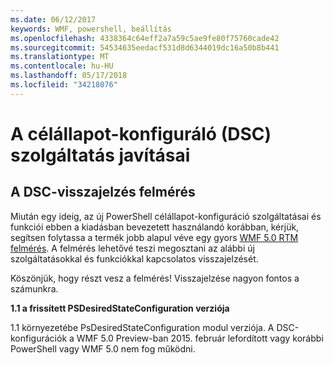 ```yaml
---
ms.date: 06/12/2017
keywords: WMF, powershell, beállítás
ms.openlocfilehash: 4338364c64eff2a7a59c5ae9fe80f75760cade42
ms.sourcegitcommit: 54534635eedacf531d8d6344019dc16a50b8b441
ms.translationtype: MT
ms.contentlocale: hu-HU
ms.lasthandoff: 05/17/2018
ms.locfileid: "34218076"
---
```

# <a name="improvements-in-desired-state-configuration-dsc"></a>A célállapot-konfiguráló (DSC) szolgáltatás javításai

## <a name="dsc-feedback-survey"></a>A DSC-visszajelzés felmérés

Miután egy ideig, az új PowerShell célállapot-konfiguráció szolgáltatásai és funkciói ebben a kiadásban bevezetett használandó korábban, kérjük, segítsen folytassa a termék jobb alapul véve egy gyors [WMF 5.0 RTM felmérés](https://www.surveymonkey.com/r/SGLQM5W). A felmérés lehetővé teszi megosztani az alábbi új szolgáltatásokkal és funkciókkal kapcsolatos visszajelzését.

Köszönjük, hogy részt vesz a felmérés! Visszajelzése nagyon fontos a számunkra.

**1.1 a frissített PSDesiredStateConfiguration verziója**

1.1 környezetébe PsDesiredStateConfiguration modul verziója. A DSC-konfigurációk a WMF 5.0 Preview-ban 2015. február lefordított vagy korábbi PowerShell vagy WMF 5.0 nem fog működni.
